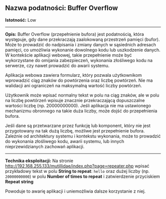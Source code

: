 ## Nazwa podatności: Buffer Overflow

**Istotność:** Low

---

**Opis:**
Buffer Overflow (przepełnienie bufora) jest podatnością, która występuje, gdy dane przekraczają zaalokowaną przestrzeń pamięci (bufor). Może to prowadzić do nadpisania i zmiany danych w sąsiednich adresach pamięci, co umożliwia wykonanie dowolnego kodu lub uszkodzenie danych. W kontekście aplikacji webowej, takie przepełnienie może być wykorzystane do omijania zabezpieczeń, wykonania złośliwego kodu na serwerze, czy nawet prowadzić do awarii systemu.

Aplikacja webowa zawiera formularz, który pozwala użytkownikom wprowadzić ciąg znaków do powtórzenia oraz liczbę powtórzeń. Nie ma walidacji ani ograniczeń na maksymalną wartość liczby powtórzeń.

Użytkownik może wpisać normalny tekst w polu na ciąg znaków, ale w polu na liczbę powtórzeń wpisuje znacznie przekraczającą dopuszczalne wartości liczbę (np. 20000000000). Jeśli aplikacja nie ma ustawionego mechanizmu obronnego na takie duża liczby, może dojść do przepełnienia bufora.

Jeśli dane są przetwarzane przez funkcję lub komponent, który nie jest przygotowany na tak dużą liczbę, możliwe jest przepełnienie bufora. Zależnie od architektury systemu i kontekstu wykonania, może to prowadzić do wykonania złośliwego kodu, awarii systemu, lub innych nieprzewidzianych zachowań aplikacji.

---

**Technika eksploitacji:**
Na stronie http://192.168.255.133/mutillidae/index.php?page=repeater.php wpisać przykładowy tekst w polu **String to repeat**: `hello` oraz dużej liczby (np. `20000000000`) w polu **Number of times to repeat** i zatwierdzenie przyciskiem **Repeat string**

Powoduje to awarię aplikacji i uniemożliwia dalsze korzystanie z niej.


